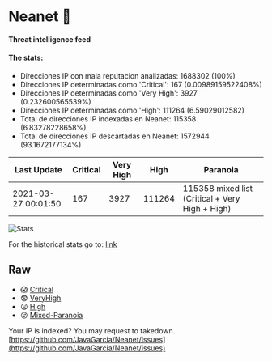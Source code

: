 # Neanet :hocho:
#### Threat intelligence feed
#### The stats:

- Direcciones IP con mala reputacion analizadas: 1688302 (100%)
- Direcciones IP determinadas como 'Critical':  167 (0.00989159522408%)
- Direcciones IP determinadas como 'Very High':  3927 (0.232600565539%)
- Direcciones IP determinadas como 'High':  111264 (6.59029012582)
- Total de direcciones IP indexadas en Neanet:  115358 (6.83278228658%)
- Total de direcciones IP descartadas en Neanet:  1572944 (93.1672177134%)

| Last Update | Critical | Very High | High | Paranoia |
| --- | --- | --- | --- | --- |
| 2021-03-27 00:01:50 | 167 | 3927 | 111264 | 115358 mixed list (Critical + Very High + High)|

![Stats](https://docs.google.com/spreadsheets/d/e/2PACX-1vSnaNMIXVabIpDJjufMlzH7poXnshF3mgd8Is1g9ytUEzVsP5my4Trn8f-xkoLLQ38xpL3HtmUexLo6/pubchart?oid=501124687&format=image)

For the historical stats go to: [link](/stats.csv)
## Raw
- :scream: [Critical](https://raw.githubusercontent.com/JavaGarcia/Neanet/master/blacklists/neanet_critical.txt)
- :fearful: [VeryHigh](https://raw.githubusercontent.com/JavaGarcia/Neanet/master/blacklists/neanet_veryHigh.txtt)
- :frowning: [High](https://raw.githubusercontent.com/JavaGarcia/Neanet/master/blacklists/neanet_high.txt)
- :dizzy_face: [Mixed-Paranoia](https://raw.githubusercontent.com/JavaGarcia/Neanet/master/blacklists/neanet_all.txt)


Your IP is indexed? You may request to takedown. [https://github.com/JavaGarcia/Neanet/issues](https://github.com/JavaGarcia/Neanet/issues)



























































































































































































































































































































































































































































































































































































































































































































































































































































































































































































































































































































































































































































































































































































































































































































































































































































































































































































































































































































































































































































































































































































































































































































































































































































































































































































































































































































































































































































































































































































































































































































































































































































































































































































































































































































































































































































































































































































































































































































































































































































































































































































































































































































































































































































































































































































































































































































































































































































































































































































































































































































































































































































































































































